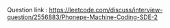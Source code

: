 Question link : https://leetcode.com/discuss/interview-question/2556883/Phonepe-Machine-Coding-SDE-2